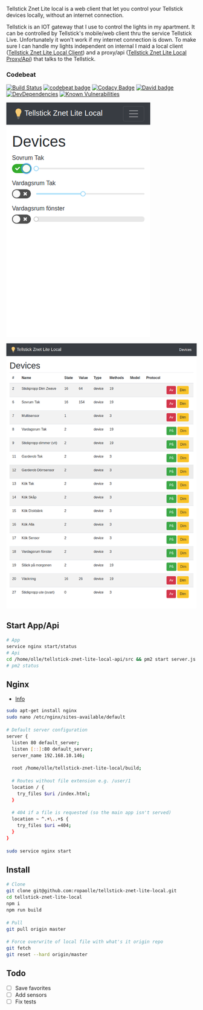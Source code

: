 Tellstick Znet Lite local is a web client that let you control your Tellstick devices locally, without an internet connection.

Tellstick is an IOT gateway that I use to control the lights in my apartment. It can be controlled by Tellstick's mobile/web client thru the service Tellstick Live. Unfortunately it won't work if my internet connection is down. To make sure I can handle my lights independent on internal I maid a local client ([Tellstick Znet Lite Local Client](https://github.com/ropaolle/tellstick-znet-lite-local)) and a proxy/api ([Tellstick Znet Lite Local Proxy/Api](https://github.com/ropaolle/tellstick-znet-lite-local-api)) that talks to the Tellstick.

### Codebeat

[![Build Status](https://travis-ci.org/ropaolle/tellstick-znet-lite-local.svg?branch=master)](https://travis-ci.org/ropaolle/tellstick-znet-lite-local)
[![codebeat badge](https://codebeat.co/badges/f5872716-6875-467e-abb6-17546612de7f)](https://codebeat.co/projects/github-com-ropaolle-tellstick-znet-lite-local-master)
[![Codacy Badge](https://api.codacy.com/project/badge/Grade/8dc951c84b004f56b2425e10fddcb5fe)](https://www.codacy.com/app/ropaolle/tellstick-znet-lite-local?utm_source=github.com&utm_medium=referral&utm_content=ropaolle/tellstick-znet-lite-local&utm_campaign=Badge_Grade)
[![David badge](https://david-dm.org/ropaolle/tellstick-znet-lite-local.svg)](https://david-dm.org/ropaolle/tellstick-znet-lite-local)
[![DevDependencies](https://img.shields.io/david/dev/ropaolle/tellstick-znet-lite-local.svg)](https://david-dm.org/ropaolle/tellstick-znet-lite-local#info=devDependencies&view=list)
[![Known Vulnerabilities](https://snyk.io/test/github/ropaolle/tellstick-znet-lite-local/badge.svg?targetFile=package.json)](https://snyk.io/test/github/ropaolle/tellstick-znet-lite-local?targetFile=package.json)

![img](extras/dev-settings.png)

![img](extras/devices.png)

## Start App/Api

```bash
# App
service nginx start/status
# Api
cd /home/olle/tellstick-znet-lite-local-api/src && pm2 start server.js
# pm2 status
```

## Nginx

* [Info](https://medium.com/@johnbrett/create-react-app-push-state-nginx-config-a9f7530621c1)

```bash
sudo apt-get install nginx
sudo nano /etc/nginx/sites-available/default

# Default server configuration
server {
  listen 80 default_server;
  listen [::]:80 default_server;
  server_name 192.168.10.146;

  root /home/olle/tellstick-znet-lite-local/build;

  # Routes without file extension e.g. /user/1
  location / {
    try_files $uri /index.html;
  }

  # 404 if a file is requested (so the main app isn't served)
  location ~ ^.+\..+$ {
    try_files $uri =404;
  }
}

sudo service nginx start
```

## Install

```bash
# Clone
git clone git@github.com:ropaolle/tellstick-znet-lite-local.git
cd tellstick-znet-lite-local
npm i
npm run build

# Pull
git pull origin master

# Force overwrite of local file with what's it origin repo
git fetch
git reset --hard origin/master
```

## Todo
- [ ] Save favorites
- [ ] Add sensors 
- [ ] Fix tests
